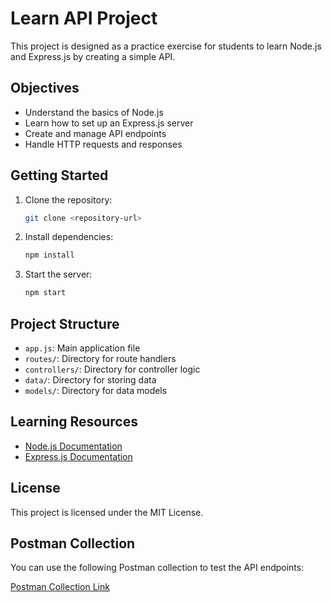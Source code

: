 # Learn API Project

This project is designed as a practice exercise for students to learn Node.js and Express.js by creating a simple API.

## Objectives

- Understand the basics of Node.js
- Learn how to set up an Express.js server
- Create and manage API endpoints
- Handle HTTP requests and responses

## Getting Started

1. Clone the repository:
   ```bash
   git clone <repository-url>
   ```
2. Install dependencies:
   ```bash
   npm install
   ```
3. Start the server:
   ```bash
   npm start
   ```

## Project Structure

- `app.js`: Main application file
- `routes/`: Directory for route handlers
- `controllers/`: Directory for controller logic
- `data/`: Directory for storing data
- `models/`: Directory for data models

## Learning Resources

- [Node.js Documentation](https://nodejs.org/en/docs/)
- [Express.js Documentation](https://expressjs.com/)

## License

This project is licensed under the MIT License.

## Postman Collection

You can use the following Postman collection to test the API endpoints:

[Postman Collection Link](https://www.postman.com/kyoora-idnasiraisira/mentoring-class-workspase/collection/26ljent/simple-api-express-js)
